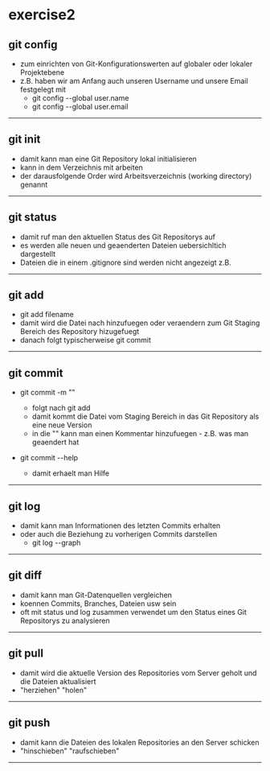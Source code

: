 # exercise2

## git config
- zum einrichten von Git-Konfigurationswerten auf globaler oder lokaler Projektebene
- z.B. haben wir am Anfang auch unseren Username und unsere Email festgelegt mit 
    - git config --global user.name
    - git config --global user.email

---

## git init
- damit kann man eine Git Repository lokal initialisieren
- kann in dem Verzeichnis mit arbeiten
- der darausfolgende Order wird Arbeitsverzeichnis (working directory) genannt
---


## git status
- damit ruf man den aktuellen Status des Git Repositorys auf
- es werden alle neuen und geaenderten Dateien uebersichltich dargestellt
- Dateien die in einem .gitignore sind werden nicht angezeigt z.B.
---

## git add
- git add filename
- damit wird die Datei nach hinzufuegen oder veraendern zum Git Staging Bereich des Repository hizugefuegt
- danach folgt typischerweise git commit
---

## git commit
- git commit -m ""
    - folgt nach git add 
    - damit kommt die Datei vom Staging Bereich in das Git Repository als eine neue Version
    - in die "" kann man einen Kommentar hinzufuegen - z.B. was man geaendert hat


- git commit --help
    - damit erhaelt man Hilfe
---

## git log
- damit kann man Informationen des letzten Commits erhalten
- oder auch die Beziehung zu vorherigen Commits darstellen
    - git log --graph

---
## git diff
- damit kann man Git-Datenquellen vergleichen
- koennen Commits, Branches, Dateien usw sein
- oft mit status und log zusammen verwendet um den Status eines Git Repositorys zu analysieren

---

## git pull
- damit wird die aktuelle Version des Repositories vom Server geholt und die Dateien aktualisiert 
- "herziehen" "holen"

---

## git push
- damit kann die Dateien des lokalen Repositories an den Server schicken 
- "hinschieben" "raufschieben"

---

